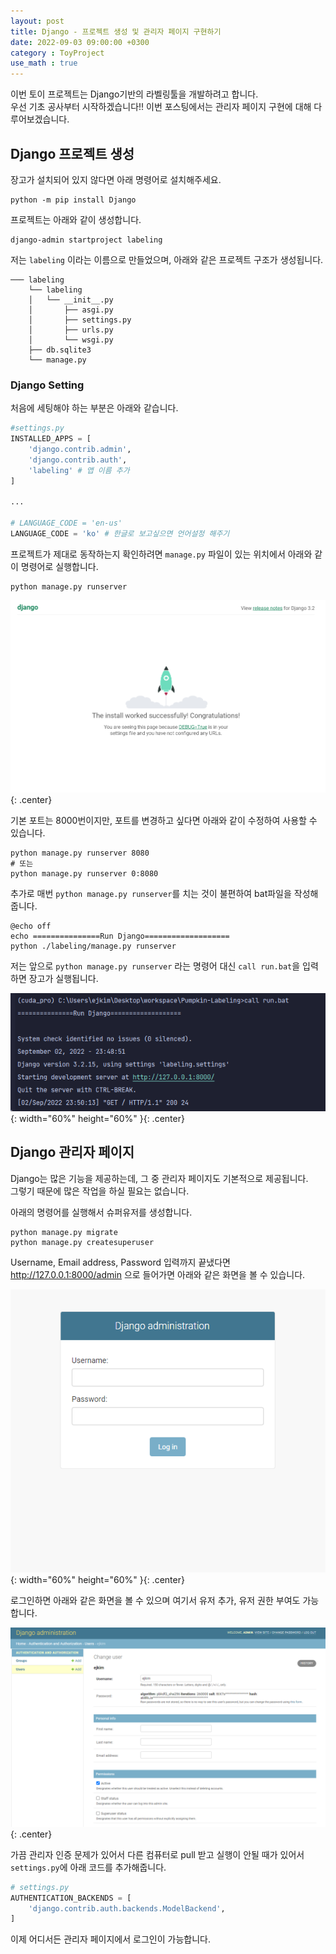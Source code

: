 ```yaml
---
layout: post
title: Django - 프로젝트 생성 및 관리자 페이지 구현하기
date: 2022-09-03 09:00:00 +0300
category : ToyProject
use_math : true
---   
```


이번 토이 프로젝트는 Django기반의 라벨링툴을 개발하려고 합니다.  
우선 기초 공사부터 시작하겠습니다!! 이번 포스팅에서는 관리자 페이지 구현에 대해 다루어보겠습니다.   


## Django 프로젝트 생성  

장고가 설치되어 있지 않다면 아래 명령어로 설치해주세요.  

```
python -m pip install Django
```

프로젝트는 아래와 같이 생성합니다.

```
django-admin startproject labeling
```

저는 `labeling` 이라는 이름으로 만들었으며, 아래와 같은 프로젝트 구조가 생성됩니다.

```
─── labeling 
    └── labeling   
    │   └── __init__.py
    │       ├── asgi.py
    │       ├── settings.py
    │       ├── urls.py  
    │       └── wsgi.py    
    ├── db.sqlite3      
    └── manage.py
```

### Django Setting 

처음에 세팅해야 하는 부분은 아래와 같습니다. 

```python
#settings.py
INSTALLED_APPS = [
    'django.contrib.admin',  
    'django.contrib.auth', 
    'labeling' # 앱 이름 추가 
]

...

# LANGUAGE_CODE = 'en-us'
LANGUAGE_CODE = 'ko' # 한글로 보고싶으면 언어설정 해주기
```

프로젝트가 제대로 동작하는지 확인하려면 `manage.py` 파일이 있는 위치에서 아래와 같이 명령어로 실행합니다.

```
python manage.py runserver
```

![django1-1](/public/img/django1-1.png){: .center}

기본 포트는 8000번이지만, 포트를 변경하고 싶다면 아래와 같이 수정하여 사용할 수 있습니다.

```
python manage.py runserver 8080 
# 또는 
python manage.py runserver 0:8080 
```

추가로 매번 `python manage.py runserver`를 치는 것이 불편하여 bat파일을 작성해줍니다. 

```
@echo off
echo ===============Run Django===================
python ./labeling/manage.py runserver
```

저는 앞으로 `python manage.py runserver` 라는 명령어 대신 `call run.bat`을 입력하면 장고가 실행됩니다.  

![django1](/public/img/django1.png){: width="60%" height="60%" }{: .center}


## Django 관리자 페이지 

Django는 많은 기능을 제공하는데, 그 중 관리자 페이지도 기본적으로 제공됩니다.  
그렇기 때문에 많은 작업을 하실 필요는 없습니다.  

아래의 명령어를 실행해서 슈퍼유저를 생성합니다.  

```
python manage.py migrate 
python manage.py createsuperuser
```

Username, Email address, Password 입력까지 끝냈다면 http://127.0.0.1:8000/admin 으로 들어가면 아래와 같은 화면을 볼 수 있습니다.  

![django2](/public/img/django2.png){: width="60%" height="60%" }{: .center}

로그인하면 아래와 같은 화면을 볼 수 있으며 여기서 유저 추가, 유저 권한 부여도 가능합니다.  

![django3](/public/img/django3.png){: .center}


가끔 관리자 인증 문제가 있어서 다른 컴퓨터로 pull 받고 실행이 안될 때가 있어서 `settings.py`에 아래 코드를 추가해줍니다.

```python
# settings.py
AUTHENTICATION_BACKENDS = [
    'django.contrib.auth.backends.ModelBackend',
]
```

이제 어디서든 관리자 페이지에서 로그인이 가능합니다.  